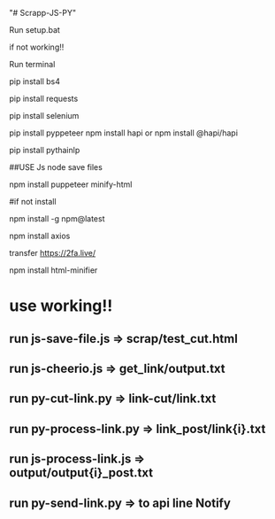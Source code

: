 "# Scrapp-JS-PY" 

Run setup.bat

if not working!!

Run terminal

pip install bs4

pip install requests

pip install selenium

pip install pyppeteer npm install hapi or npm install @hapi/hapi

pip install pythainlp

##USE Js node save files

npm install puppeteer minify-html

#if not install

npm install -g npm@latest

npm install axios

transfer https://2fa.live/

npm install html-minifier

# use working!!

## run js-save-file.js => scrap/test_cut.html
## run js-cheerio.js => get_link/output.txt
## run py-cut-link.py => link-cut/link.txt
## run py-process-link.py => link_post/link{i}.txt
## run js-process-link.js => output/output{i}_post.txt
## run py-send-link.py => to api line Notify
